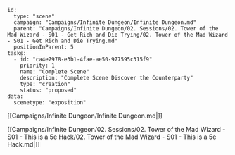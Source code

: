 
```RpgManager4
id: 
  type: "scene"
  campaign: "Campaigns/Infinite Dungeon/Infinite Dungeon.md"
  parent: "Campaigns/Infinite Dungeon/02. Sessions/02. Tower of the Mad Wizard - S01 - Get Rich and Die Trying/02. Tower of the Mad Wizard - S01 - Get Rich and Die Trying.md"
  positionInParent: 5
tasks: 
  - id: "ca4e7978-e3b1-4fae-ae50-977595c315f9"
    priority: 1
    name: "Complete Scene"
    description: "Complete Scene Discover the Counterparty"
    type: "creation"
    status: "proposed"
data: 
  scenetype: "exposition"
```

[[Campaigns/Infinite Dungeon/Infinite Dungeon.md|]]

[[Campaigns/Infinite Dungeon/02. Sessions/02. Tower of the Mad Wizard - S01 - This is a 5e Hack/02. Tower of the Mad Wizard - S01 - This is a 5e Hack.md|]]